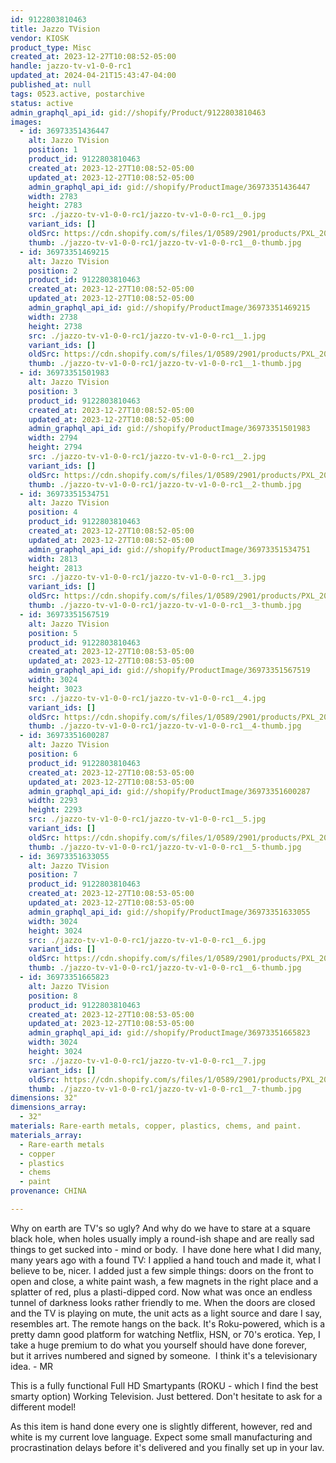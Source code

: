 ```yaml
---
id: 9122803810463
title: Jazzo TVision
vendor: KIOSK
product_type: Misc
created_at: 2023-12-27T10:08:52-05:00
handle: jazzo-tv-v1-0-0-rc1
updated_at: 2024-04-21T15:43:47-04:00
published_at: null
tags: 0523.active, postarchive
status: active
admin_graphql_api_id: gid://shopify/Product/9122803810463
images:
  - id: 36973351436447
    alt: Jazzo TVision
    position: 1
    product_id: 9122803810463
    created_at: 2023-12-27T10:08:52-05:00
    updated_at: 2023-12-27T10:08:52-05:00
    admin_graphql_api_id: gid://shopify/ProductImage/36973351436447
    width: 2783
    height: 2783
    src: ./jazzo-tv-v1-0-0-rc1/jazzo-tv-v1-0-0-rc1__0.jpg
    variant_ids: []
    oldSrc: https://cdn.shopify.com/s/files/1/0589/2901/products/PXL_20221209_212702010.jpg?v=1703689732
    thumb: ./jazzo-tv-v1-0-0-rc1/jazzo-tv-v1-0-0-rc1__0-thumb.jpg
  - id: 36973351469215
    alt: Jazzo TVision
    position: 2
    product_id: 9122803810463
    created_at: 2023-12-27T10:08:52-05:00
    updated_at: 2023-12-27T10:08:52-05:00
    admin_graphql_api_id: gid://shopify/ProductImage/36973351469215
    width: 2738
    height: 2738
    src: ./jazzo-tv-v1-0-0-rc1/jazzo-tv-v1-0-0-rc1__1.jpg
    variant_ids: []
    oldSrc: https://cdn.shopify.com/s/files/1/0589/2901/products/PXL_20221209_202603210.jpg?v=1703689732
    thumb: ./jazzo-tv-v1-0-0-rc1/jazzo-tv-v1-0-0-rc1__1-thumb.jpg
  - id: 36973351501983
    alt: Jazzo TVision
    position: 3
    product_id: 9122803810463
    created_at: 2023-12-27T10:08:52-05:00
    updated_at: 2023-12-27T10:08:52-05:00
    admin_graphql_api_id: gid://shopify/ProductImage/36973351501983
    width: 2794
    height: 2794
    src: ./jazzo-tv-v1-0-0-rc1/jazzo-tv-v1-0-0-rc1__2.jpg
    variant_ids: []
    oldSrc: https://cdn.shopify.com/s/files/1/0589/2901/products/PXL_20221209_202708368.jpg?v=1703689732
    thumb: ./jazzo-tv-v1-0-0-rc1/jazzo-tv-v1-0-0-rc1__2-thumb.jpg
  - id: 36973351534751
    alt: Jazzo TVision
    position: 4
    product_id: 9122803810463
    created_at: 2023-12-27T10:08:52-05:00
    updated_at: 2023-12-27T10:08:52-05:00
    admin_graphql_api_id: gid://shopify/ProductImage/36973351534751
    width: 2813
    height: 2813
    src: ./jazzo-tv-v1-0-0-rc1/jazzo-tv-v1-0-0-rc1__3.jpg
    variant_ids: []
    oldSrc: https://cdn.shopify.com/s/files/1/0589/2901/products/PXL_20221209_213920060.MP.jpg?v=1703689732
    thumb: ./jazzo-tv-v1-0-0-rc1/jazzo-tv-v1-0-0-rc1__3-thumb.jpg
  - id: 36973351567519
    alt: Jazzo TVision
    position: 5
    product_id: 9122803810463
    created_at: 2023-12-27T10:08:53-05:00
    updated_at: 2023-12-27T10:08:53-05:00
    admin_graphql_api_id: gid://shopify/ProductImage/36973351567519
    width: 3024
    height: 3023
    src: ./jazzo-tv-v1-0-0-rc1/jazzo-tv-v1-0-0-rc1__4.jpg
    variant_ids: []
    oldSrc: https://cdn.shopify.com/s/files/1/0589/2901/products/PXL_20221209_213447573.jpg?v=1703689732
    thumb: ./jazzo-tv-v1-0-0-rc1/jazzo-tv-v1-0-0-rc1__4-thumb.jpg
  - id: 36973351600287
    alt: Jazzo TVision
    position: 6
    product_id: 9122803810463
    created_at: 2023-12-27T10:08:53-05:00
    updated_at: 2023-12-27T10:08:53-05:00
    admin_graphql_api_id: gid://shopify/ProductImage/36973351600287
    width: 2293
    height: 2293
    src: ./jazzo-tv-v1-0-0-rc1/jazzo-tv-v1-0-0-rc1__5.jpg
    variant_ids: []
    oldSrc: https://cdn.shopify.com/s/files/1/0589/2901/products/PXL_20221209_205016893.jpg?v=1703689732
    thumb: ./jazzo-tv-v1-0-0-rc1/jazzo-tv-v1-0-0-rc1__5-thumb.jpg
  - id: 36973351633055
    alt: Jazzo TVision
    position: 7
    product_id: 9122803810463
    created_at: 2023-12-27T10:08:53-05:00
    updated_at: 2023-12-27T10:08:53-05:00
    admin_graphql_api_id: gid://shopify/ProductImage/36973351633055
    width: 3024
    height: 3024
    src: ./jazzo-tv-v1-0-0-rc1/jazzo-tv-v1-0-0-rc1__6.jpg
    variant_ids: []
    oldSrc: https://cdn.shopify.com/s/files/1/0589/2901/products/PXL_20221126_213812252_2.jpg?v=1703689732
    thumb: ./jazzo-tv-v1-0-0-rc1/jazzo-tv-v1-0-0-rc1__6-thumb.jpg
  - id: 36973351665823
    alt: Jazzo TVision
    position: 8
    product_id: 9122803810463
    created_at: 2023-12-27T10:08:53-05:00
    updated_at: 2023-12-27T10:08:53-05:00
    admin_graphql_api_id: gid://shopify/ProductImage/36973351665823
    width: 3024
    height: 3024
    src: ./jazzo-tv-v1-0-0-rc1/jazzo-tv-v1-0-0-rc1__7.jpg
    variant_ids: []
    oldSrc: https://cdn.shopify.com/s/files/1/0589/2901/products/PXL_20221126_213743908_2.jpg?v=1703689732
    thumb: ./jazzo-tv-v1-0-0-rc1/jazzo-tv-v1-0-0-rc1__7-thumb.jpg
dimensions: 32"
dimensions_array:
  - 32"
materials: Rare-earth metals, copper, plastics, chems, and paint.
materials_array:
  - Rare-earth metals
  - copper
  - plastics
  - chems
  - paint
provenance: CHINA

---
```


Why on earth are TV's so ugly? And why do we have to stare at a square black hole, when holes usually imply a round-ish shape and are really sad things to get sucked into - mind or body.  I have done here what I did many, many years ago with a found TV: I applied a hand touch and made it, what I believe to be, nicer. I added just a few simple things: doors on the front to open and close, a white paint wash, a few magnets in the right place and a splatter of red, plus a plasti-dipped cord. Now what was once an endless tunnel of darkness looks rather friendly to me. When the doors are closed and the TV is playing on mute, the unit acts as a light source and dare I say, resembles art. The remote hangs on the back. It's Roku-powered, which is a pretty damn good platform for watching Netflix, HSN, or 70's erotica. Yep, I take a huge premium to do what you yourself should have done forever, but it arrives numbered and signed by someone.  I think it's a televisionary idea. - MR

This is a fully functional Full HD Smartypants (ROKU - which I find the best smarty option) Working Television. Just bettered. Don't hesitate to ask for a different model!

As this item is hand done every one is slightly different, however, red and white is my current love language. Expect some small manufacturing and procrastination delays before it's delivered and you finally set up in your lav.